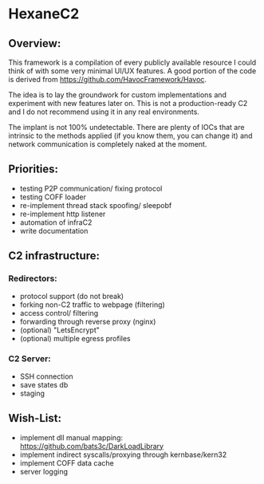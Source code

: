 # HexaneC2
## Overview:
This framework is a compilation of every publicly available resource I could think of with some very minimal UI/UX features. A good portion of the code is derived from https://github.com/HavocFramework/Havoc.

The idea is to lay the groundwork for custom implementations and experiment with new features later on. This is not a production-ready C2 and I do not recommend using it in any real environments. 

The implant is not 100% undetectable. There are plenty of IOCs that are intrinsic to the methods applied (if you know them, you can change it) and network communication is completely naked at the moment.

## Priorities:
- testing P2P communication/ fixing protocol
- testing COFF loader
- re-implement thread stack spoofing/ sleepobf
- re-implement http listener
- automation of infraC2
- write documentation

## C2 infrastructure:
### Redirectors:
- protocol support (do not break)
- forking non-C2 traffic to webpage (filtering)
- access control/ filtering
- forwarding through reverse proxy (nginx)
- (optional) "LetsEncrypt"
- (optional) multiple egress profiles

### C2 Server:
- SSH connection
- save states db
- staging

## Wish-List:
- implement dll manual mapping: https://github.com/bats3c/DarkLoadLibrary
- implement indirect syscalls/proxying through kernbase/kern32
- implement COFF data cache
- server logging
